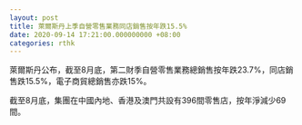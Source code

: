 ```yaml
---
layout: post
title: 萊爾斯丹上季自營零售業務同店銷售按年跌15.5%
date: 2020-09-14 17:21:00.000000000 +08:00
categories: rthk
---
```


萊爾斯丹公布，截至8月底，第二財季自營零售業務總銷售按年跌23.7%，同店銷售跌15.5%，電子商貿總銷售亦跌15%。

截至8月底，集團在中國內地、香港及澳門共設有396間零售店，按年淨減少69間。
